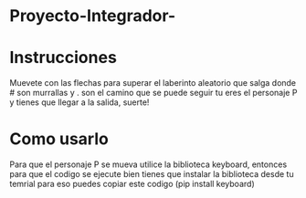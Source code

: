 # Proyecto-Integrador-
# Instrucciones 
Muevete con las flechas para superar el laberinto aleatorio que salga donde # son murrallas y . son el camino que se puede seguir tu eres el personaje P y tienes que llegar a la salida, suerte! 
# Como usarlo 
Para que el personaje P se mueva utilice la biblioteca keyboard, entonces para que el codigo se ejecute bien tienes que instalar la biblioteca desde tu temrial para eso puedes copiar este codigo (pip install keyboard) 
